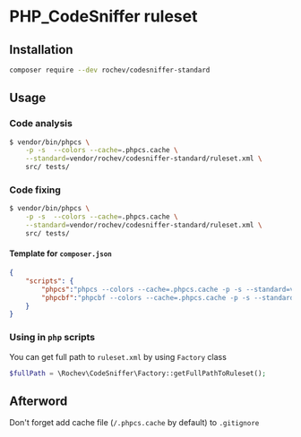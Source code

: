 # PHP_CodeSniffer ruleset

## Installation

```bash
composer require --dev rochev/codesniffer-standard
```

## Usage

### Code analysis

```bash
$ vendor/bin/phpcs \
    -p -s  --colors --cache=.phpcs.cache \
    --standard=vendor/rochev/codesniffer-standard/ruleset.xml \
    src/ tests/
```

### Code fixing

```bash
$ vendor/bin/phpcs \
    -p -s  --colors --cache=.phpcs.cache \
    --standard=vendor/rochev/codesniffer-standard/ruleset.xml \
    src/ tests/
```

#### Template for `composer.json`
```json
{
    "scripts": {
        "phpcs":"phpcs --colors --cache=.phpcs.cache -p -s --standard=vendor/rochev/codesniffer-standard/ruleset.xml src/ tests/",
        "phpcbf":"phpcbf --colors --cache=.phpcs.cache -p -s --standard=vendor/rochev/codesniffer-standard/ruleset.xml src/ tests/"
    }
}
```

### Using in `php` scripts

You can get full path to `ruleset.xml` by using `Factory` class
```php
$fullPath = \Rochev\CodeSniffer\Factory::getFullPathToRuleset();
```

## Afterword
Don't forget add cache file (`/.phpcs.cache` by default) to `.gitignore`
